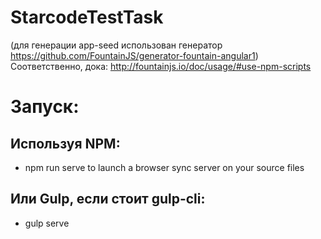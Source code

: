 # StarcodeTestTask
(для генерации app-seed использован генератор https://github.com/FountainJS/generator-fountain-angular1)
Соответственно, дока: http://fountainjs.io/doc/usage/#use-npm-scripts
# Запуск:

## Используя NPM:
-	npm run serve to launch a browser sync server on your source files

## Или Gulp, если стоит gulp-cli:
-	gulp serve
